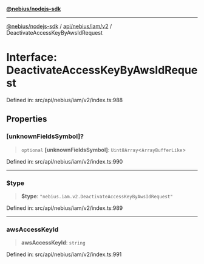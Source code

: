 [**@nebius/nodejs-sdk**](../../../../../README.md)

---

[@nebius/nodejs-sdk](../../../../../README.md) / [api/nebius/iam/v2](../README.md) / DeactivateAccessKeyByAwsIdRequest

# Interface: DeactivateAccessKeyByAwsIdRequest

Defined in: src/api/nebius/iam/v2/index.ts:988

## Properties

### \[unknownFieldsSymbol\]?

> `optional` **\[unknownFieldsSymbol\]**: `Uint8Array`\<`ArrayBufferLike`\>

Defined in: src/api/nebius/iam/v2/index.ts:990

---

### $type

> **$type**: `"nebius.iam.v2.DeactivateAccessKeyByAwsIdRequest"`

Defined in: src/api/nebius/iam/v2/index.ts:989

---

### awsAccessKeyId

> **awsAccessKeyId**: `string`

Defined in: src/api/nebius/iam/v2/index.ts:991
